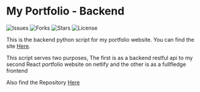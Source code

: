# My Portfolio - Backend

![Issues](https://img.shields.io/github/issues/AnthonyAniobi/My_Portfolio-backend)
![Forks](https://img.shields.io/github/forks/AnthonyAniobi/My_Portfolio-backend)
![Stars](https://img.shields.io/github/stars/AnthonyAniobi/My_Portfolio-backend)
![License](https://img.shields.io/github/license/AnthonyAniobi/My_Portfolio-backend)

This is the backend python script for my portfolio website. You can find the site [Here](https://www.anthonyaniobi.netlify.app).

This script serves two purposes, The first is as a backend restful api to my second React portfolio website on netlify and the other is as a fullfledge frontend 

Also find the Repository [Here](https://github.com/AnthonyAniobi/My_Portfolio-web)